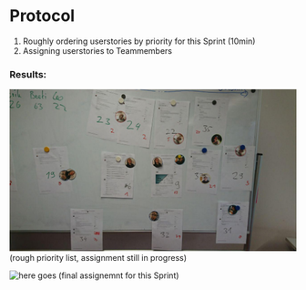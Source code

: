# Protocol

1. Roughly ordering userstories by priority for this Sprint (10min)
2. Assigning userstories to Teammembers

### Results:  

![](../images/2019-01-10-Planning.jpg)
(rough priority list, assignment still in progress)  

![here goes](../images/2019-01-10-Kanban.jgb)
(final assignemnt for this Sprint)
